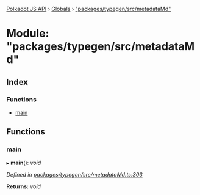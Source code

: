 [Polkadot JS API](../README.md) › [Globals](../globals.md) › ["packages/typegen/src/metadataMd"](_packages_typegen_src_metadatamd_.md)

# Module: "packages/typegen/src/metadataMd"

## Index

### Functions

* [main](_packages_typegen_src_metadatamd_.md#main)

## Functions

###  main

▸ **main**(): *void*

*Defined in [packages/typegen/src/metadataMd.ts:303](https://github.com/polkadot-js/api/blob/6f092a1818/packages/typegen/src/metadataMd.ts#L303)*

**Returns:** *void*
